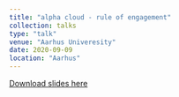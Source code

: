 ```yaml
---
title: "alpha cloud - rule of engagement"
collection: talks
type: "talk"
venue: "Aarhus Univeresity"
date: 2020-09-09
location: "Aarhus"
---
```


[Download slides here](http://knielbo.github.io/files/alpha_cloud.pdf)
